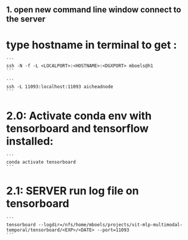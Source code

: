 

## 1. open new command line window connect to the server

# type hostname in terminal to get <hostname>:
    ```
    ssh -N -f -L <LOCALPORT>:<HOSTNAME>:<DGXPORT> mboels@h1
    ```

    ```
	ssh -L 11093:localhost:11093 aicheadnode
    ```

# 2.0: Activate conda env with tensorboard and tensorflow installed:
    ```
    conda activate tensorboard
    ```

# 2.1: SERVER run log file on tensorboard 
    ```
    tensorboard --logdir=/nfs/home/mboels/projects/vit-mlp-multimodal-temporal/tensorboard/<EXP>/<DATE> --port=11093
    ```
